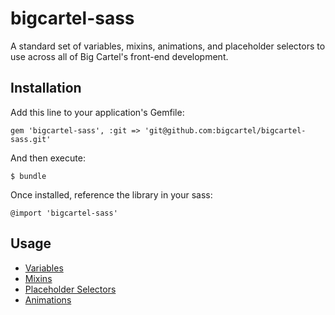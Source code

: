 # bigcartel-sass

A standard set of variables, mixins, animations, and placeholder selectors to use across all of Big Cartel's front-end development.

## Installation

Add this line to your application's Gemfile:

    gem 'bigcartel-sass', :git => 'git@github.com:bigcartel/bigcartel-sass.git'

And then execute:

    $ bundle
    
Once installed, reference the library in your sass:

    @import 'bigcartel-sass'

## Usage

* [Variables](https://github.com/bigcartel/bigcartel-sass/blob/master/lib/assets/stylesheets/_variables.css.sass)
* [Mixins](https://github.com/bigcartel/bigcartel-sass/blob/master/lib/assets/stylesheets/_mixins.css.sass)
* [Placeholder Selectors](https://github.com/bigcartel/bigcartel-sass/blob/master/lib/assets/stylesheets/_placeholders.css.sass)
* [Animations](https://github.com/bigcartel/bigcartel-sass/blob/master/lib/assets/stylesheets/_animations.css.sass)


